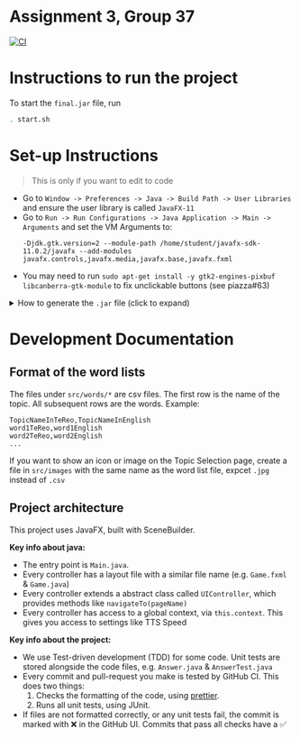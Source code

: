 # Assignment 3, Group 37

[![CI](https://github.com/SOFTENG206-2021/assignment-3-and-project-team-37/actions/workflows/ci.yml/badge.svg)](https://github.com/SOFTENG206-2021/assignment-3-and-projefct-team-37/actions/workflows/ci.yml)

# Instructions to run the project

To start the `final.jar` file, run

```sh
. start.sh
```

# Set-up Instructions

> This is only if you want to edit to code

- Go to `Window -> Preferences -> Java -> Build Path -> User Libraries` and ensure the user library is called `JavaFX-11`
- Go to `Run -> Run Configurations -> Java Application -> Main -> Arguments` and set the VM Arguments to:
  ```
  -Djdk.gtk.version=2 --module-path /home/student/javafx-sdk-11.0.2/javafx --add-modules javafx.controls,javafx.media,javafx.base,javafx.fxml
  ```
- You may need to run `sudo apt-get install -y gtk2-engines-pixbuf libcanberra-gtk-module` to fix unclickable buttons (see piazza#63)

<details>
<summary>How to generate the <code>.jar</code> file (click to expand)</summary>

in eclipse: file -> export -> java -> JAR file -> next -> [check box on left next to repo folder] -> [click browse for save path of JAR file] -> next -> next -> [click browse next to main class] -> finish

</details>

# Development Documentation

## Format of the word lists

The files under `src/words/*` are csv files. The first row is the name of the topic. All subsequent rows are the words. Example:

```csv
TopicNameInTeReo,TopicNameInEnglish
word1TeReo,word1English
word2TeReo,word2English
...
```

If you want to show an icon or image on the Topic Selection page, create a file in `src/images` with the same name as the word list file, expcet `.jpg` instead of `.csv`

## Project architecture

This project uses JavaFX, built with SceneBuilder.

**Key info about java:**

- The entry point is `Main.java`.
- Every controller has a layout file with a similar file name (e.g. `Game.fxml` & `Game.java`)
- Every controller extends a abstract class called `UIController`, which provides methods like `navigateTo(pageName)`
- Every controller has access to a global context, via `this.context`. This gives you access to settings like TTS Speed

**Key info about the project:**

- We use Test-driven development (TDD) for some code. Unit tests are stored alongside the code files, e.g. `Answer.java` & `AnswerTest.java`
- Every commit and pull-request you make is tested by GitHub CI. This does two things:
  1. Checks the formatting of the code, using [prettier](https://prettier.io).
  2. Runs all unit tests, using JUnit.
- If files are not formatted correctly, or any unit tests fail, the commit is marked with ❌ in the GitHub UI. Commits that pass all checks have a ✅
